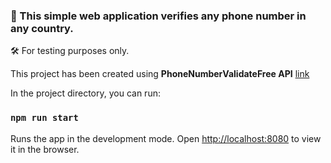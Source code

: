 ### 🚀 This simple web application verifies any phone number in any country.
🛠 For testing purposes only.

This project has been created using **PhoneNumberValidateFree API** 
 [link](https://rapidapi.com/larroyouy70/api/phonenumbervalidatefree/)

In the project directory, you can run:

### `npm run start`

Runs the app in the development mode.
Open [http://localhost:8080](http://localhost:8080) to view it in the browser.